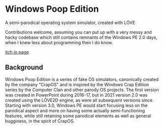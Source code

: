 # Windows Poop Edition
A semi-parodical operating system simulator, created with LÖVE

Contributions welcome, assuming you can put up with a very messy and hacky codebase which still contains remnants of the Windows PE 2.0 days, when I knew less about programming then I do know.

[itch.io page](https://viba-unu.itch.io/winpe5)

## Background
Windows Poop Edition is a series of fake OS simulators, canonically created by the company "CrapOS" and is inspired by the Windows Crap Edition series by the Computer Clan and other parody OS projects. The first version was created in PowerPoint during 2016-17, but in 2021 version 2.0 was created using the LÖVE2D engine, as were all subsequent versions since. Starting with version 3.0, Windows PE would start focusing less on the parodical aspect and more on having some actually semi-functioning features, while still retaining some parodical elements as well as general bugginess, in the spirit of CrapOS.
